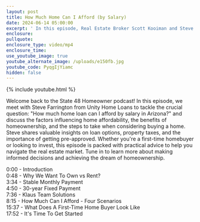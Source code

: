 ```yaml
---
layout: post
title: How Much Home Can I Afford (by Salary)
date: 2024-06-14 05:00:00
excerpt: ' In this episode, Real Estate Broker Scott Kooiman and Steve Farrington from Unity Home Loans tackle the crucial question: "How much home loan can I afford by salary in Arizona?"'
enclosure:
pullquote:
enclosure_type: video/mp4
enclosure_time:
use_youtube_image: true
youtube_alternate_image: /uploads/e150fb.jpg
youtube_code: PyqgIjYiamc
hidden: false
---
```

{% include youtube.html %}

Welcome back to the State 48 Homeowner podcast! In this episode, we meet with Steve Farrington from Unity Home Loans to tackle the crucial question: "How much home loan can I afford by salary in Arizona?" and discuss the factors influencing home affordability, the benefits of homeownership, and the steps to take when considering buying a home. Steve shares valuable insights on loan options, property taxes, and the importance of getting pre-approved. Whether you're a first-time homebuyer or looking to invest, this episode is packed with practical advice to help you navigate the real estate market. Tune in to learn more about making informed decisions and achieving the dream of homeownership.

0:00 - Introduction <br>0:48 - Why We Want To Own vs Rent? <br>3:34 - Stable Monthly Payment <br>4:50 - 30-year Fixed Payment <br>7:36 - Klaus Team Solutions <br>8:15 - How Much Can I Afford - Four Scenarios <br>15:37 - What Does A First-Time Home Buyer Look Like <br>17:52 - It's Time To Get Started